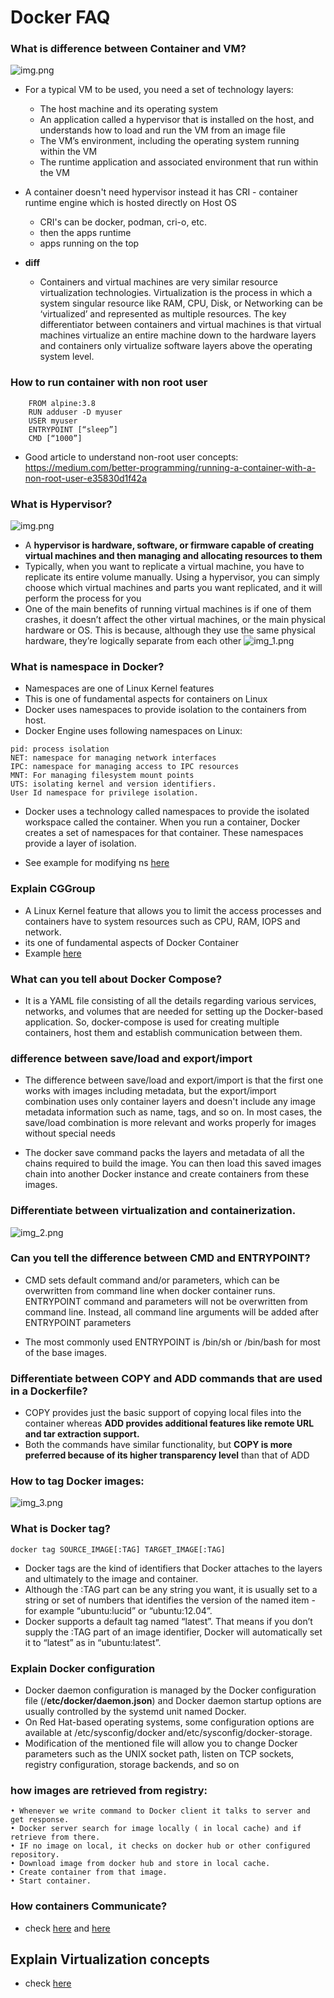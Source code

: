 
# Docker FAQ

### What is difference between Container and VM?

![img.png](../images/1_1.0_1.png)

- For a typical VM to be used, you need a set of technology layers:

  - The host machine and its operating system
  - An application called a hypervisor that is installed on the host, and understands how to load and run the VM from an image file
  - The VM’s environment, including the operating system running within the VM
  - The runtime application and associated environment that run within the VM

- A container doesn't need hypervisor instead it has CRI - container runtime engine which is hosted directly on Host OS
  - CRI's can be docker, podman, cri-o, etc.
  - then the apps runtime
  - apps running on the top

- **diff**
  - Containers and virtual machines are very similar resource virtualization technologies. Virtualization is the process in which a system singular resource like RAM, CPU, Disk, or Networking can be ‘virtualized’ and represented as multiple resources. The key differentiator between containers and virtual machines is that virtual machines virtualize an entire machine down to the hardware layers and containers only virtualize software layers above the operating system level.


###  How to run container with non root user

```text
	FROM alpine:3.8
	RUN adduser -D myuser
	USER myuser
	ENTRYPOINT [“sleep”]
	CMD [“1000”]
```
- Good article to understand non-root user concepts: https://medium.com/better-programming/running-a-container-with-a-non-root-user-e35830d1f42a



### What is Hypervisor?

![img.png](../images/1_1.0_2.png)

- A **hypervisor is hardware, software, or firmware capable of creating virtual machines and then managing and allocating resources to them**
- Typically, when you want to replicate a virtual machine, you have to replicate its entire volume manually. Using a hypervisor, you can simply choose which virtual machines and parts you want replicated, and it will perform the process for you
- One of the main benefits of running virtual machines is if one of them crashes, it doesn’t affect the other virtual machines, or the main physical hardware or OS. This is because, although they use the same physical hardware, they’re logically separate from each other
  ![img_1.png](../images/1_1.0_3.png)

### What is namespace in Docker?

- Namespaces are one of Linux Kernel features
- This is one of fundamental aspects for containers on Linux
- Docker uses namespaces to provide isolation to the containers from host.
- Docker Engine uses following namespaces on Linux:

```text
pid: process isolation
NET: namespace for managing network interfaces
IPC: namespace for managing access to IPC resources
MNT: For managing filesystem mount points
UTS: isolating kernel and version identifiers.
User Id namespace for privilege isolation.
```

- Docker uses a technology called namespaces to provide the isolated workspace called the container. When you run a container, Docker creates a set of namespaces for that container. These namespaces provide a layer of isolation.

- See example for modifying ns [here](notes/2_hacking/2.4.0_modyfying_shared_files_with_root_access.md)

### Explain CGGroup

- A Linux Kernel feature that allows you to limit the access processes and containers have to system resources such as CPU, RAM, IOPS and network.
- its one of fundamental aspects of Docker Container
- Example [here](notes/2_hacking/2.5.0_limit_cggroups.md)


### What can you tell about Docker Compose?
- It is a YAML file consisting of all the details regarding various services, networks, and volumes that are needed for setting up the Docker-based application. So, docker-compose is used for creating multiple containers, host them and establish communication between them.


### difference between save/load and export/import
- The difference between save/load and export/import is that the first one works with images including metadata, but the export/import combination uses only container layers and doesn't include any image metadata information such as name, tags, and so on. In most cases, the save/load combination is more relevant and works properly for images without special needs

- The docker save command packs the layers and metadata of all the chains required to build the image. You can then load this saved images chain into another Docker instance and create containers from these images.
### Differentiate between virtualization and containerization.

![img_2.png](../images/1_1.0_4.png)

### Can you tell the difference between CMD and ENTRYPOINT?

-  CMD sets default command and/or parameters, which can be overwritten from command line when docker container runs. ENTRYPOINT command and parameters will not be overwritten from command line. Instead, all command line arguments will be added after ENTRYPOINT parameters

- The most commonly used ENTRYPOINT is /bin/sh or /bin/bash for most of the base images.

### Differentiate between COPY and ADD commands that are used in a Dockerfile?

- COPY provides just the basic support of copying local files into the container whereas **ADD provides additional features like remote URL and tar extraction support.**
- Both the commands have similar functionality, but **COPY is more preferred because of its higher transparency level** than that of ADD

### How to tag Docker images:
![img_3.png](../images/1_1.2_4.png)

### What is Docker tag?

```text
docker tag SOURCE_IMAGE[:TAG] TARGET_IMAGE[:TAG]
```
- Docker tags are the kind of identifiers that Docker attaches to the layers and ultimately to the image and container.
- Although the :TAG part can be any string you want, it is usually set to a string or set of numbers that identifies the version of the named item - for example “ubuntu:lucid” or “ubuntu:12.04”.
- Docker supports a default tag named “latest”.  That means if you don’t supply the :TAG part of an image identifier, Docker will automatically set it to “latest” as in “ubuntu:latest”.

### Explain Docker configuration

- Docker daemon configuration is managed by the Docker configuration file (/**etc/docker/daemon.json**) and Docker daemon startup options are usually controlled by the systemd unit named Docker.
- On Red Hat-based operating systems, some configuration options are available at /etc/sysconfig/docker and/etc/sysconfig/docker-storage.
- Modification of the mentioned file will allow you to change Docker parameters such as the UNIX socket path, listen on TCP sockets, registry configuration, storage backends, and so on

### how images are retrieved from registry:

	• Whenever we write command to Docker client it talks to server and get response. 
	• Docker server search for image locally ( in local cache) and if  retrieve from there.
	• IF no image on local, it checks on docker hub or other configured repository.
	• Download image from docker hub and store in local cache.
	• Create container from that image. 
	• Start container.

### How containers Communicate?
- check [here](1.11.0_Docker_Networking.md) and [here](1.11.1_how_containers_communicae.md)
## Explain Virtualization concepts
- check [here](./2.0.0_Virtualization_Concepts.md)
